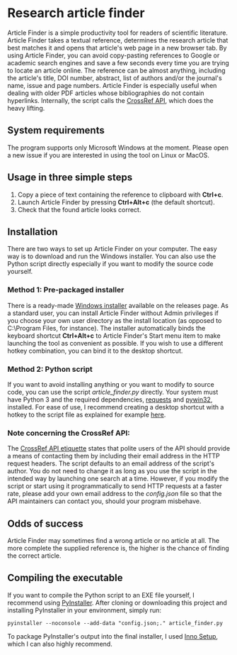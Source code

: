 # Research article finder

Article Finder is a simple productivity tool for readers of scientific literature. 
Article Finder takes a textual reference, determines the research article that best matches it and opens that article's web page
in a new browser tab. By using Article Finder, you can avoid copy-pasting references to Google or academic search engines
 and save a few seconds every time you are trying to locate an article online. 
 The reference can be almost anything, including the article's title, DOI number, abstract,
 list of authors and/or the journal's name, issue and page numbers.
 Article Finder is especially useful when dealing with older PDF articles whose bibliographies do not contain hyperlinks. 
 Internally, the script calls the [CrossRef API](https://www.crossref.org/services/metadata-delivery/rest-api/), which
  does the heavy lifting.
  
  
## System requirements

The program supports only Microsoft Windows at the moment. Please open a new issue if you are interested in using the tool on Linux or MacOS.

## Usage in three simple steps

1) Copy a piece of text containing the reference to clipboard with **Ctrl+c**.
2) Launch Article Finder by pressing **Ctrl+Alt+c** (the default shortcut).
3) Check that the found article looks correct.

## Installation

There are two ways to set up Article Finder on your computer. The easy way is to download and run the Windows installer. You can also use the 
Python script directly especially if you want to modify the source code yourself.

### Method 1: Pre-packaged installer

There is a ready-made 
[Windows installer](https://github.com/Jomiri/article-finder/releases/download/v1.0/ArticleFinderInstaller.exe) available on the releases page. As a standard user, you can
install Article Finder without Admin privileges if you choose your own user directory as the install location (as opposed to C:\Program
 Files, for instance). The installer automatically binds the keyboard shortcut **Ctrl+Alt+c** to Article Finder's Start menu item to make launching the tool
 as convenient as possible. If you wish to use a different hotkey combination, you can bind it to the desktop shortcut.
 
### Method 2: Python script

If you want to avoid installing anything or you want to modify to source code, you can use the script *article_finder.py* directly.
Your system must have Python 3 and the required dependencies, 
[requests](http://docs.python-requests.org/en/master/) and [pywin32](https://github.com/mhammond/pywin32), installed.
For ease of use, I recommend creating a desktop shortcut with a hotkey to the script file as explained for example
[here](https://fieldguide.gizmodo.com/create-your-own-keyboard-shortcuts-to-do-anything-on-wi-1821529700).
 
### Note concerning the CrossRef API:

 The [CrossRef API etiquette](https://github.com/CrossRef/rest-api-doc#etiquette) states that polite users of the API should
  provide a means of contacting them by including their email address in the HTTP request headers. The script
   defaults to an email address of the script's author. You do not need to change it as long as you use the script in the intended way
   by launching one search at a time.
   However, if you modify the script or start using it programmatically to send HTTP requests at a faster rate, please
   add your own email address to the *config.json* file so that the API maintainers can contact you, should your program 
   misbehave.



## Odds of success
Article Finder may sometimes find a wrong article or no article at all. 
The more complete the supplied reference is, the higher is the chance of finding the correct article.

## Compiling the executable

If you want to compile the Python script to an EXE file yourself, I recommend using [PyInstaller](https://www.pyinstaller.org/).
After cloning or downloading this project and installing PyInstaller in your environment, simply run:

 ```pyinstaller --noconsole --add-data "config.json;." article_finder.py```
 
 To package PyInstaller's output into the final installer, I used [Inno Setup](http://www.jrsoftware.org/isinfo.php),
  which I can also highly recommend.